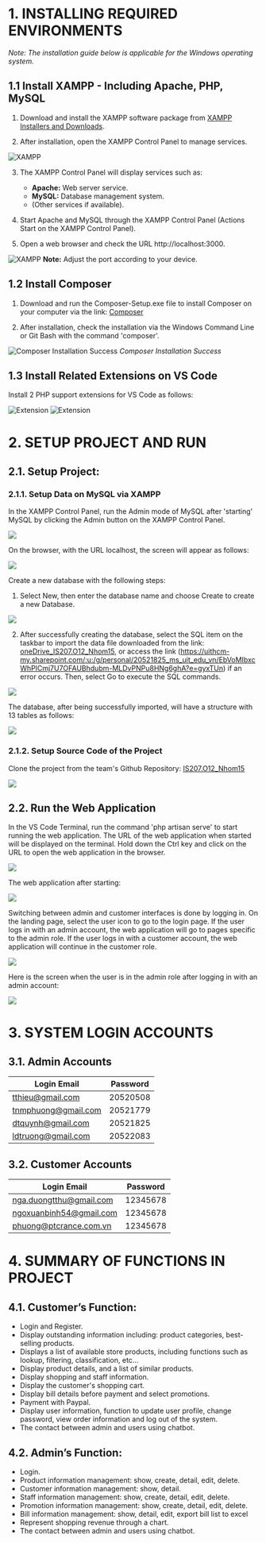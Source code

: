 # 1. INSTALLING REQUIRED ENVIRONMENTS

*Note: The installation guide below is applicable for the Windows operating system.*

## 1.1 Install XAMPP - Including Apache, PHP, MySQL

1. Download and install the XAMPP software package from [XAMPP Installers and Downloads](https://www.apachefriends.org/index.html).

2. After installation, open the XAMPP Control Panel to manage services.

![XAMPP](https://github.com/TruongLeDuy123/Furniture/blob/main/readme%20source/img/xampp1.png)

3. The XAMPP Control Panel will display services such as:

   - **Apache:** Web server service.
   - **MySQL:** Database management system.
   - (Other services if available).
4. Start Apache and MySQL through the XAMPP Control Panel (Actions Start on the XAMPP Control Panel).

5. Open a web browser and check the URL http://localhost:3000.

![XAMPP](https://github.com/TruongLeDuy123/Furniture/blob/main/readme%20source/img/xampp2.png)
**Note:** Adjust the port according to your device.

## 1.2 Install Composer

1. Download and run the Composer-Setup.exe file to install Composer on your computer via the link: [Composer](https://getcomposer.org/)

2. After installation, check the installation via the Windows Command Line or Git Bash with the command 'composer'.

![Composer Installation Success](https://github.com/TruongLeDuy123/Furniture/blob/main/readme%20source/img/composer1.png)
*Composer Installation Success*

## 1.3 Install Related Extensions on VS Code

Install 2 PHP support extensions for VS Code as follows:

![Extension](https://github.com/TruongLeDuy123/Furniture/blob/main/readme%20source/img/extension1.png)
![Extension](https://github.com/TruongLeDuy123/Furniture/blob/main/readme%20source/img/extension2.png)

# 2. SETUP PROJECT AND RUN
## 2.1. Setup Project:
### 2.1.1. Setup Data on MySQL via XAMPP

In the XAMPP Control Panel, run the Admin mode of MySQL after 'starting' MySQL by clicking the Admin button on the XAMPP Control Panel.

![](https://github.com/TruongLeDuy123/Furniture/blob/main/readme%20source/img/xampp3.png)

On the browser, with the URL localhost, the screen will appear as follows:

![](https://github.com/TruongLeDuy123/Furniture/blob/main/readme%20source/img/phpadmin1.png)

Create a new database with the following steps:
1. Select New, then enter the database name and choose Create to create a new Database.

![](https://github.com/TruongLeDuy123/Furniture/blob/main/readme%20source/img/phpadmin2.png)

2. After successfully creating the database, select the SQL item on the taskbar to import the data file downloaded from the link: [oneDrive_IS207.O12_Nhom15](https://uithcm-my.sharepoint.com/:u:/g/personal/20521825_ms_uit_edu_vn/EbVoMIbxcWhPlCmj7U7OFAUBhdubm-MLDvPNPu8HNg6ghA?e=gyxTUn), or access the link (https://uithcm-my.sharepoint.com/:u:/g/personal/20521825_ms_uit_edu_vn/EbVoMIbxcWhPlCmj7U7OFAUBhdubm-MLDvPNPu8HNg6ghA?e=gyxTUn) if an error occurs. Then, select Go to execute the SQL commands.

![](https://github.com/TruongLeDuy123/Furniture/blob/main/readme%20source/img/phpadmin3.png)

The database, after being successfully imported, will have a structure with 13 tables as follows:

![](https://github.com/TruongLeDuy123/Furniture/blob/main/readme%20source/img/phpadmin4.png)

### 2.1.2. Setup Source Code of the Project

Clone the project from the team's Github Repository: [IS207.O12_Nhom15](https://github.com/TruongLeDuy123/Furniture)

![](https://github.com/TruongLeDuy123/Furniture/blob/main/readme%20source/img/setup1.png)

## 2.2. Run the Web Application

In the VS Code Terminal, run the command 'php artisan serve' to start running the web application. The URL of the web application when started will be displayed on the terminal. Hold down the Ctrl key and click on the URL to open the web application in the browser.

![](https://github.com/TruongLeDuy123/Furniture/blob/main/readme%20source/img/setup2.png)

The web application after starting:

![](https://github.com/TruongLeDuy123/Furniture/blob/main/readme%20source/img/web1.png)

Switching between admin and customer interfaces is done by logging in. On the landing page, select the user icon to go to the login page. If the user logs in with an admin account, the web application will go to pages specific to the admin role. If the user logs in with a customer account, the web application will continue in the customer role.

![](https://github.com/TruongLeDuy123/Furniture/blob/main/readme%20source/img/web2.png)

Here is the screen when the user is in the admin role after logging in with an admin account:

![](https://github.com/TruongLeDuy123/Furniture/blob/main/readme%20source/img/web3.png)

# 3. SYSTEM LOGIN ACCOUNTS
## 3.1. Admin Accounts

| Login Email | Password | 
|-------|-------|
| tthieu@gmail.com | 20520508 | 
| tnmphuong@gmail.com | 20521779 |
| dtquynh@gmail.com | 20521825 | 
| ldtruong@gmail.com | 20522083 | 

## 3.2. Customer Accounts

| Login Email | Password | 
|-------|-------|
| nga.duongtthu@gmail.com | 12345678 | 
| ngoxuanbinh54@gmail.com | 12345678 |
| phuong@ptcrance.com.vn | 12345678 | 

# 4. SUMMARY OF FUNCTIONS IN PROJECT
## 4.1. Customer’s Function:
-	Login and Register.
-	Display outstanding information including: product categories, best-selling products.
-	Displays a list of available store products, including functions such as lookup, filtering, classification, etc...
-	Display product details, and a list of similar products.
-	Display shopping and staff information.
-	Display the customer's shopping cart.
-	Display bill details before payment and select promotions.
-	Payment with Paypal.
-	Display user information, function to update user profile, change password, view order information and log out of the system.
-	The contact between admin and users using chatbot.
## 4.2. Admin’s Function:
-	Login.
-	Product information management: show, create, detail, edit, delete.
-	Customer information management:  show, detail.
-	Staff information management: show, create, detail, edit, delete.
-	Promotion information management: show, create, detail, edit, delete.
-	Bill information management: show, detail, edit, export bill list to excel
-	Represent shopping revenue through a chart.
-	The contact between admin and users using chatbot.


